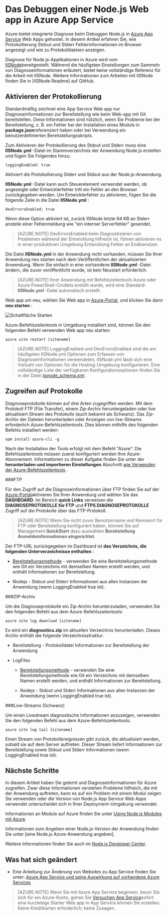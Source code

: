 <properties
    pageTitle="Das Debuggen einer Node.js Web app in Azure App Service"
    description="Informationen Sie zum Debuggen einer Node.js Web app in Azure App Service."
    tags="azure-portal"
    services="app-service\web"
    documentationCenter="nodejs"
    authors="rmcmurray"
    manager="wpickett"
    editor=""/>

<tags
    ms.service="app-service-web"
    ms.workload="web"
    ms.tgt_pltfrm="na"
    ms.devlang="nodejs"
    ms.topic="article"
    ms.date="08/11/2016"
    ms.author="robmcm"/>

# <a name="how-to-debug-a-nodejs-web-app-in-azure-app-service"></a>Das Debuggen einer Node.js Web app in Azure App Service

Azure bietet integrierte Diagnose beim Debuggen Node.js in [Azure App Service](http://go.microsoft.com/fwlink/?LinkId=529714) Web Apps gehostet. In diesem Artikel erfahren Sie, wie Protokollierung Stdout und Stderr Fehlerinformationen im Browser angezeigt und wie zu Protokolldateien anzeigen.

Diagnose für Node.js-Applikationen in Azure wird vom [IISNode]bereitgestellt. Während die häufigsten Einstellungen zum Sammeln von Diagnoseinformationen erläutert, bietet keine vollständige Referenz für die Arbeit mit IISNode. Weitere Informationen zum Arbeiten mit IISNode finden Sie in [IISNode Readme] auf GitHub.

<a id="enablelogging"></a>
## <a name="enable-logging"></a>Aktivieren der Protokollierung

Standardmäßig zeichnet eine App Service Web app nur Diagnoseinformationen zur Bereitstellung wie beim Web-app mit Git bereitstellen. Diese Informationen sind nützlich, wenn Sie Probleme bei der Bereitstellung, z. B. ein Fehler bei der Installation eines Moduls in **package.json**referenziert haben oder bei Verwendung ein benutzerdefinierten Bereitstellungsskripts.

Zum Aktivieren der Protokollierung des Stdout und Stderr muss eine **IISNode.yml** -Datei im Stammverzeichnis der Anwendung Node.js erstellen und fügen Sie Folgendes hinzu:

    loggingEnabled: true

Aktiviert die Protokollierung Stderr und Stdout aus der Node.js-Anwendung.

**IISNode.yml** -Datei kann auch Steuerelement verwendet werden, ob angezeigte oder Entwicklerfehler tritt ein Fehler an den Browser zurückgegeben werden. Um Entwicklerfehler zu aktivieren, fügen Sie die folgende Zeile in die Datei **IISNode.yml** :

    devErrorsEnabled: true

Wenn diese Option aktiviert ist, zurück IISNode letzte 64 KB an Stderr anstelle einer Fehlermeldung wie "ein interner Serverfehler" gesendet.

> [AZURE.NOTE] DevErrorsEnabled beim Diagnostizieren von Problemen während der Entwicklung hilfreich ist, führen aktivieren es in einer produktiven Umgebung Entwicklung Fehler an Endbenutzer.

Die Datei **IISNode.yml** in der Anwendung nicht vorhanden, müssen Sie Ihrer Anwendung neu starten nach dem Veröffentlichen der aktualisierten Anwendung. Wenn Sie einfach in eine vorhandene **IISNode.yml** -Datei ändern, die zuvor veröffentlicht wurde, ist kein Neustart erforderlich.

> [AZURE.NOTE] Ihrer Anwendung mit Befehlszeilentools Azure oder Azure PowerShell-Cmdlets erstellt wurde, wird eine Standard- **IISNode.yml** -Datei automatisch erstellt.

Web app um neu, wählen Sie Web app in [Azure-Portal](https://portal.azure.com), und klicken Sie dann **neu starten** :

![Schaltfläche Starten][restart-button]

Azure-Befehlszeilentools in Umgebung installiert sind, können Sie den folgenden Befehl verwenden Web app neu starten:

    azure site restart [sitename]

> [AZURE.NOTE] LoggingEnabled und DevErrorsEnabled sind die am häufigsten IISNode.yml Optionen zum Erfassen von Diagnoseinformationen verwendeten, IISNode.yml lässt sich eine Vielzahl von Optionen für die Hosting-Umgebung konfigurieren. Eine vollständige Liste der verfügbaren Konfigurationsoptionen finden Sie in der Datei [iisnode_schema.xml](https://github.com/tjanczuk/iisnode/blob/master/src/config/iisnode_schema.xml) .

<a id="viewlogs"></a>
## <a name="accessing-logs"></a>Zugreifen auf Protokolle

Diagnoseprotokolle können auf drei Arten zugegriffen werden. Mit dem Protokoll FTP (File Transfer), einem Zip-Archiv heruntergeladen oder live aktualisiert Stream des Protokolls (auch bekannt als Schwanz). Das Zip-Archiv der Dateien herunterladen oder Anzeigen von live-Streams erforderlich Azure-Befehlszeilentools. Dies können mithilfe des folgenden Befehls installiert werden:

    npm install azure-cli -g

Nach der Installation der Tools erfolgt mit dem Befehl "Azure". Die Befehlszeilentools müssen zuerst konfiguriert werden Ihre Azure-Abonnement. Informationen zu dieser Aufgabe finden Sie unter der **herunterladen und importieren Einstellungen** Abschnitt [wie Verwenden der Azure-Befehlszeilentools](../xplat-cli-connect.md) .

###<a name="ftp"></a>FTP

Für den Zugriff auf die Diagnoseinformationen über FTP finden Sie auf der [Azure-Portal](https://portal.azure.com)aktivieren Sie Ihrer Anwendung und wählen Sie das **DASHBOARD**. Im Bereich **quick Links** verweisen die **DIAGNOSEPROTOKOLLE für FTP** und **FTPS DIAGNOSEPROTOKOLLE** Zugriff auf die Protokolle über das FTP-Protokoll.

> [AZURE.NOTE] Wenn Sie nicht zuvor Benutzername und Kennwort für FTP oder Bereitstellung konfiguriert haben, können Sie auf Management **QuickStart** dazu auswählen **Bereitstellung Anmeldeinformationen eingerichtet**.

Der FTP-URL zurückgegeben im Dashboard ist **das Verzeichnis, die folgenden Unterverzeichnisse enthalten** :

* [Bereitstellungsmethode](web-sites-deploy.md) - verwenden Sie eine Bereitstellungsmethode wie Git ein Verzeichnis mit demselben Namen erstellt werden, und enthält Informationen zur Bereitstellung.

* Nodejs - Stdout und Stderr Informationen aus allen Instanzen der Anwendung (wenn LoggingEnabled true ist).

###<a name="zip-archive"></a>ZIP-Archiv

Um die Diagnoseprotokolle ein Zip-Archiv herunterzuladen, verwenden Sie den folgenden Befehl aus dem Azure-Befehlszeilentools:

    azure site log download [sitename]

Es wird ein **diagnostics.zip** im aktuellen Verzeichnis herunterladen. Dieses Archiv enthält die folgende Verzeichnisstruktur:

* Bereitstellung - Protokolldatei Informationen zur Bereitstellung der Anwendung

* LogFiles

    * [Bereitstellungsmethode](web-sites-deploy.md) - verwenden Sie eine Bereitstellungsmethode wie Git ein Verzeichnis mit demselben Namen erstellt werden, und enthält Informationen zur Bereitstellung.

    * Nodejs - Stdout und Stderr Informationen aus allen Instanzen der Anwendung (wenn LoggingEnabled true ist).

###<a name="live-stream-tail"></a>Live-Streams (Schwanz)

Um einen Livestream diagnostische Informationen anzuzeigen, verwenden Sie den folgenden Befehl aus dem Azure-Befehlszeilentools:

    azure site log tail [sitename]

Einen Stream von Protokollereignissen gibt zurück, die aktualisiert werden, sobald sie auf dem Server auftreten. Dieser Stream liefert Informationen zur Bereitstellung sowie Stdout und Stderr Informationen (wenn LoggingEnabled true ist).

<a id="nextsteps"></a>
## <a name="next-steps"></a>Nächste Schritte

In diesem Artikel haben Sie gelernt und Diagnoseinformationen für Azure zugreifen. Zwar diese Informationen verstehen Probleme hilfreich, die mit der Anwendung auftreten, kann es auf ein Problem mit einem Modul zeigen Sie verwenden oder die Version von Node.js App Service Web Apps verwendet unterscheidet sich in Ihrer Deployment-Umgebung verwendet.

Informationen an Module auf Azure finden Sie unter [Using Node.js Modules mit Azure](../nodejs-use-node-modules-azure-apps.md).

Informationen zum Angeben einer Node.js-Version der Anwendung finden Sie unter [eine Node.js Azure-Anwendung angeben].

Weitere Informationen finden Sie auch im [Node.js Developer Center](/develop/nodejs/).

## <a name="whats-changed"></a>Was hat sich geändert
* Eine Anleitung zur Änderung von Websites zu App Service finden Sie unter: [Azure App Service und seine Auswirkung auf vorhandene Azure Services](http://go.microsoft.com/fwlink/?LinkId=529714)

>[AZURE.NOTE] Wenn Sie mit Azure App Service beginnen, bevor Sie sich für ein Azure-Konto, gehen Sie [Versuchen App Service](http://go.microsoft.com/fwlink/?LinkId=523751)sofort eine kurzlebige Starter Web app in App Service können Sie erstellen. Keine Kreditkarten erforderlich; keine Zusagen.

[IISNode]: https://github.com/tjanczuk/iisnode
[IISNode Abschnitt]: https://github.com/tjanczuk/iisnode#readme
[How to Use The Azure Command-Line Interface]: ../xplat-cli-install.md
[Using Node.js Modules with Azure Applications]: ../nodejs-use-node-modules-azure-apps.md
[Angeben einer Version Node.js in Azure-Anwendung]: ../nodejs-specify-node-version-azure-apps.md

[restart-button]: ./media/web-sites-nodejs-debug/restartbutton.png
 
